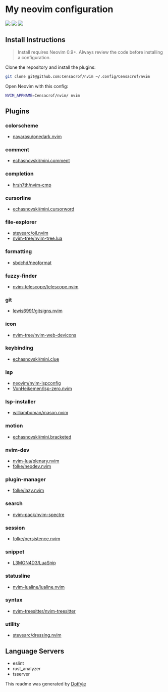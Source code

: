 # My neovim configuration

<a href="https://dotfyle.com/Censacrof/nvim"><img src="https://dotfyle.com/Censacrof/nvim/badges/plugins?style=flat" /></a>
<a href="https://dotfyle.com/Censacrof/nvim"><img src="https://dotfyle.com/Censacrof/nvim/badges/leaderkey?style=flat" /></a>
<a href="https://dotfyle.com/Censacrof/nvim"><img src="https://dotfyle.com/Censacrof/nvim/badges/plugin-manager?style=flat" /></a>


## Install Instructions

 > Install requires Neovim 0.9+. Always review the code before installing a configuration.

Clone the repository and install the plugins:

```sh
git clone git@github.com:Censacrof/nvim ~/.config/Censacrof/nvim
```

Open Neovim with this config:

```sh
NVIM_APPNAME=Censacrof/nvim/ nvim
```

## Plugins

### colorscheme

+ [navarasu/onedark.nvim](https://dotfyle.com/plugins/navarasu/onedark.nvim)
### comment

+ [echasnovski/mini.comment](https://dotfyle.com/plugins/echasnovski/mini.comment)
### completion

+ [hrsh7th/nvim-cmp](https://dotfyle.com/plugins/hrsh7th/nvim-cmp)
### cursorline

+ [echasnovski/mini.cursorword](https://dotfyle.com/plugins/echasnovski/mini.cursorword)
### file-explorer

+ [stevearc/oil.nvim](https://dotfyle.com/plugins/stevearc/oil.nvim)
+ [nvim-tree/nvim-tree.lua](https://dotfyle.com/plugins/nvim-tree/nvim-tree.lua)
### formatting

+ [sbdchd/neoformat](https://dotfyle.com/plugins/sbdchd/neoformat)
### fuzzy-finder

+ [nvim-telescope/telescope.nvim](https://dotfyle.com/plugins/nvim-telescope/telescope.nvim)
### git

+ [lewis6991/gitsigns.nvim](https://dotfyle.com/plugins/lewis6991/gitsigns.nvim)
### icon

+ [nvim-tree/nvim-web-devicons](https://dotfyle.com/plugins/nvim-tree/nvim-web-devicons)
### keybinding

+ [echasnovski/mini.clue](https://dotfyle.com/plugins/echasnovski/mini.clue)
### lsp

+ [neovim/nvim-lspconfig](https://dotfyle.com/plugins/neovim/nvim-lspconfig)
+ [VonHeikemen/lsp-zero.nvim](https://dotfyle.com/plugins/VonHeikemen/lsp-zero.nvim)
### lsp-installer

+ [williamboman/mason.nvim](https://dotfyle.com/plugins/williamboman/mason.nvim)
### motion

+ [echasnovski/mini.bracketed](https://dotfyle.com/plugins/echasnovski/mini.bracketed)
### nvim-dev

+ [nvim-lua/plenary.nvim](https://dotfyle.com/plugins/nvim-lua/plenary.nvim)
+ [folke/neodev.nvim](https://dotfyle.com/plugins/folke/neodev.nvim)
### plugin-manager

+ [folke/lazy.nvim](https://dotfyle.com/plugins/folke/lazy.nvim)
### search

+ [nvim-pack/nvim-spectre](https://dotfyle.com/plugins/nvim-pack/nvim-spectre)
### session

+ [folke/persistence.nvim](https://dotfyle.com/plugins/folke/persistence.nvim)
### snippet

+ [L3MON4D3/LuaSnip](https://dotfyle.com/plugins/L3MON4D3/LuaSnip)
### statusline

+ [nvim-lualine/lualine.nvim](https://dotfyle.com/plugins/nvim-lualine/lualine.nvim)
### syntax

+ [nvim-treesitter/nvim-treesitter](https://dotfyle.com/plugins/nvim-treesitter/nvim-treesitter)
### utility

+ [stevearc/dressing.nvim](https://dotfyle.com/plugins/stevearc/dressing.nvim)
## Language Servers

+ eslint
+ rust_analyzer
+ tsserver


 This readme was generated by [Dotfyle](https://dotfyle.com)
